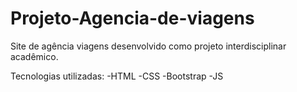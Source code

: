 # Projeto-Agencia-de-viagens
Site de agência viagens desenvolvido como projeto interdisciplinar acadêmico.

Tecnologias utilizadas: 
-HTML
-CSS 
-Bootstrap
-JS
